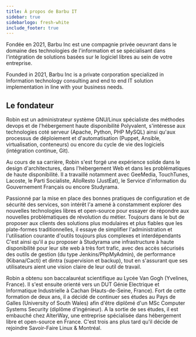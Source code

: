 ```yaml
---
title: À propos de Barbu IT
sidebar: true
sidebarlogo: fresh-white
include_footer: true
---
```



Fondée en 2021, Barbu Inc est une compagnie privée oeuvrant dans le domaine des technologies de l'information et se spécialisant dans l'intégration de solutions basées sur le logiciel libres au sein de votre entreprise.

Founded in 2021, Barbu Inc is a private corporation specialized in Information technology consulting and  end to end IT solution implementation in line with your business needs.


## Le fondateur

Robin est un administrateur système GNU/Linux spécialiste des méthodes devops et de l'hébergement haute disponibilité Polyvalent, s'intéresse aux technologies coté serveur (Apache, Python, PHP MySQL) ainsi qu'aux processus de déploiement et d'automatisation (Puppet, Ansible, virtualisation, conteneurs) ou encore du cycle de vie des logiciels (intégration continue, Git).

Au cours de sa carrière, Robin s'est forgé une expérience solide dans le design d'architectures, dans l'hébergement Web et dans les problématiques de haute disponibilité. Il a travaillé notamment avec GeeMedia, TouchTunes, Lacoste, le Parti Socialiste, AlloResto (JustEat), le Service d'information du Gouvernement Français ou encore Studyrama.

Passionné par la mise en place des bonnes pratiques de configuration et de sécurité des services, son intérêt l'a amené à constamment explorer des nouvelles technologies libres et open-source pour essayer de répondre aux nouvelles problématiques de révolution du métier. Toujours dans le but de proposer aux clients des solutions plus modulaires et plus fiables que les plate-formes traditionnelles, il essaye de simplifier l'administration et l'utilisation courante d'outils toujours plus complexes et interdépendants C'est ainsi qu'il a pu proposer à Studyrama une infrastructure à haute disponibilité pour leur site web à très fort trafic, avec des accès sécurisés des outils de gestion (du type Jenkins/PhpMyAdmin), de performance (Kibana/Cacti) et dintra (supervision et backup), tout en s'assurant que ses utilisateurs aient une vision claire de leur outil de travail.

Robin a obtenu son baccalauréat scientifique au Lycée Van Gogh (Yvelines, France). Il s'est ensuite orienté vers un DUT Génie Electrique et Informatique Industrielle à Cachan (Hauts-de-Seine, France). Fort de cette formation de deux ans, il a décidé de continuer ses études au Pays de Galles (University of South Wales) afin d'être diplômé d'un MSc Computer Systems Security (diplôme d'ingénieur). A la sortie de ses études, il est embauché chez AlterWay, une entreprise spécialisée dans hébergement libre et open-source en France. C'est trois ans plus tard qu'il décide de rejoindre Savoir-Faire Linux & Montréal.
